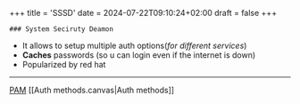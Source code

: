 +++
title = 'SSSD'
date = 2024-07-22T09:10:24+02:00
draft = false
+++

    ### System Seciruty Deamon

- It allows to setup multiple auth options(*for different services*)
- **Caches** passwords (so u can login even if the internet is down)
- Popularized by red hat 
---
[PAM](/PAM.md)
[[Auth methods.canvas|Auth methods]]